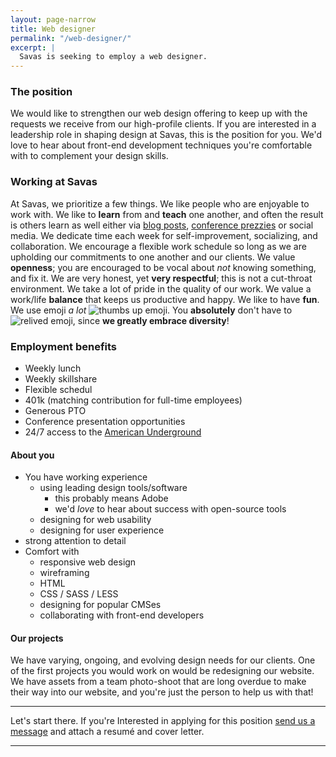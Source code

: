 ```yaml
---
layout: page-narrow
title: Web designer
permalink: "/web-designer/"
excerpt: |
  Savas is seeking to employ a web designer.
---
```


### The position
We would like to strengthen our web design offering to keep up with the
requests we receive from our high-profile clients. If you are interested in a
leadership role in shaping design at Savas, this is the position for you. We'd
love to hear about front-end development techniques you're comfortable with to complement
your design skills.

### Working at Savas
At Savas, we prioritize a few things. We like people who are enjoyable to work
with. We like to **learn** from and **teach** one another, and often the result is others
 learn as well either via [blog posts](/news),
 [conference prezzies](http://chrisarusso.github.io/asheville.html#/) or social media.
We dedicate time each week for self-improvement, socializing, and collaboration.
We encourage a flexible work schedule
so long as we are upholding our commitments to one another and our clients. We
value **openness**; you are encouraged to be vocal about _not_ knowing something,
and fix it. We are very honest, yet **very respectful**; this is not a cut-throat
environment.
We take a lot of pride in the quality of our work. We value a work/life **balance**
that keeps us productive and happy. We like to have **fun**.
We use emoji _a lot_ <img src="http://www.emoji-cheat-sheet.com/graphics/emojis/thumbsup.png" alt="thumbs up emoji" class="emoji">.
You **absolutely** don't have to <img src="http://www.emoji-cheat-sheet.com/graphics/emojis/relieved.png" alt="relived emoji" class="emoji">,
since **we greatly embrace diversity**!

### Employment benefits
+ Weekly lunch
+ Weekly skillshare
+ Flexible schedul
+ 401k (matching contribution for full-time employees)
+ Generous PTO
+ Conference presentation opportunities
+ 24/7 access to the [American Underground](http://americanunderground.com/)

#### About you
+ You have working experience
  + using leading design tools/software
    + this probably means Adobe
    + we'd *love* to hear about success with open-source tools
  + designing for web usability
  + designing for user experience
+ strong attention to detail
+ Comfort with
  + responsive web design
  + wireframing
  + HTML
  + CSS / SASS / LESS
  + designing for popular CMSes
  + collaborating with front-end developers

#### Our projects
We have varying, ongoing, and evolving design needs for our clients. One of the
first projects you would work on would be redesigning our website. We have
assets from a team photo-shoot that are long overdue to make their way into
our website, and you're just the person to help us with that!

---

Let's start there.
If you're Interested in applying for this position
<a href="/contact">send us a message</a> and attach a resumé and cover letter.

---

